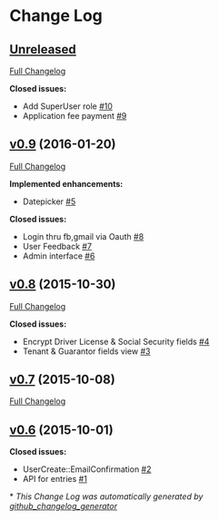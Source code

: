 # Change Log

## [Unreleased](https://github.com/maxkaplan/tenant-application/tree/HEAD)

[Full Changelog](https://github.com/maxkaplan/tenant-application/compare/v0.9...HEAD)

**Closed issues:**

- Add SuperUser role [\#10](https://github.com/maxkaplan/tenant-application/issues/10)
- Application fee payment [\#9](https://github.com/maxkaplan/tenant-application/issues/9)

## [v0.9](https://github.com/maxkaplan/tenant-application/tree/v0.9) (2016-01-20)
[Full Changelog](https://github.com/maxkaplan/tenant-application/compare/v0.8...v0.9)

**Implemented enhancements:**

- Datepicker [\#5](https://github.com/maxkaplan/tenant-application/issues/5)

**Closed issues:**

- Login thru fb,gmail via Oauth [\#8](https://github.com/maxkaplan/tenant-application/issues/8)
- User Feedback [\#7](https://github.com/maxkaplan/tenant-application/issues/7)
- Admin interface [\#6](https://github.com/maxkaplan/tenant-application/issues/6)

## [v0.8](https://github.com/maxkaplan/tenant-application/tree/v0.8) (2015-10-30)
[Full Changelog](https://github.com/maxkaplan/tenant-application/compare/v0.7...v0.8)

**Closed issues:**

- Encrypt Driver License & Social Security fields [\#4](https://github.com/maxkaplan/tenant-application/issues/4)
- Tenant & Guarantor fields view [\#3](https://github.com/maxkaplan/tenant-application/issues/3)

## [v0.7](https://github.com/maxkaplan/tenant-application/tree/v0.7) (2015-10-08)
[Full Changelog](https://github.com/maxkaplan/tenant-application/compare/v0.6...v0.7)

## [v0.6](https://github.com/maxkaplan/tenant-application/tree/v0.6) (2015-10-01)
**Closed issues:**

- UserCreate::EmailConfirmation [\#2](https://github.com/maxkaplan/tenant-application/issues/2)
- API for entries [\#1](https://github.com/maxkaplan/tenant-application/issues/1)



\* *This Change Log was automatically generated by [github_changelog_generator](https://github.com/skywinder/Github-Changelog-Generator)*